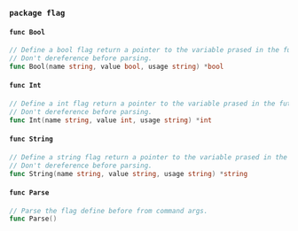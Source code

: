 ### `package flag`

#### `func Bool`

```go
// Define a bool flag return a pointer to the variable prased in the future.
// Don't dereference before parsing.
func Bool(name string, value bool, usage string) *bool
```

#### `func Int`

```go
// Define a int flag return a pointer to the variable prased in the future.
// Don't dereference before parsing.
func Int(name string, value int, usage string) *int
```

#### `func String`

```go
// Define a string flag return a pointer to the variable prased in the future.
// Don't dereference before parsing.
func String(name string, value string, usage string) *string
```

#### `func Parse`

```go
// Parse the flag define before from command args.
func Parse()
```

